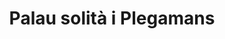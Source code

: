 ---
title: Palau solità i Plegamans
url: /palau-solita-i-plegamans/
latitude: 41.565
longitude: 2.18
---